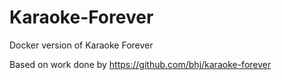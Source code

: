 # Karaoke-Forever
Docker version of Karaoke Forever

Based on work done by 
https://github.com/bhj/karaoke-forever
